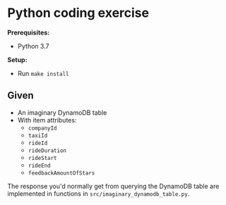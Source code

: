 # Python coding exercise

**Prerequisites:**
- Python 3.7

**Setup:**
- Run `make install`

## Given
- An imaginary DynamoDB table
- With item attributes:
  - `companyId`
  - `taxiId`
  - `rideId`
  - `rideDuration`
  - `rideStart`
  - `rideEnd`
  - `feedbackAmountOfStars`

The response you'd normally get from querying the DynamoDB table are implemented in functions in `src/imaginary_dynamodb_table.py`.
